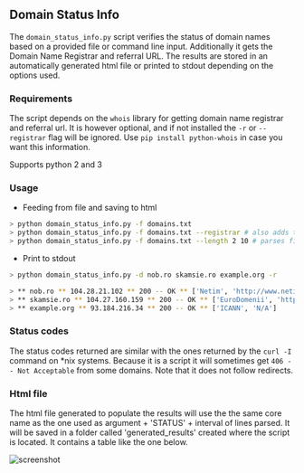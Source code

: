 ## Domain Status Info

The `domain_status_info.py` script verifies the status of domain names based on a provided file
or command line input. Additionally it gets the Domain Name Registrar and referral URL.
The results are stored in an automatically generated html file or printed to stdout
depending on the options used.

### Requirements

The script depends on the `whois` library for getting domain name registrar and referral url. It is however optional, and if not installed the `-r` or `--registrar` flag will be ignored. Use `pip install python-whois` in case you want this information.

Supports python 2 and 3

### Usage

* Feeding from file and saving to html

```bash
> python domain_status_info.py -f domains.txt
> python domain_status_info.py -f domains.txt --registrar # also adds the registrar column
> python domain_status_info.py -f domains.txt --length 2 10 # parses file from lines 2 to 10
```

* Print to stdout

```bash
> python domain_status_info.py -d nob.ro skamsie.ro example.org -r

> ** nob.ro ** 104.28.21.102 ** 200 -- OK ** ['Netim', 'http://www.netim.com']
> ** skamsie.ro ** 104.27.160.159 ** 200 -- OK ** ['EuroDomenii', 'http://www.domenii.eu']
> ** example.org ** 93.184.216.34 ** 200 -- OK ** ['ICANN', 'N/A']
```

### Status codes

The status codes returned are similar with the ones returned by the <code>curl -I</code> command on *nix systems. Because it is a script it will sometimes get <code>406 -- Not  Acceptable</code> from some domains. Note that it does not follow redirects.

### Html file

The html file generated to populate the results will use the the same core name as the
one used as argument + 'STATUS' + interval of lines parsed. It will be saved in a folder
called 'generated_results' created where the script is located. It contains a table like
the one below.

![screenshot](https://github.com/skamsie/Domain-Status-Checker/raw/master/screenshot.png)
